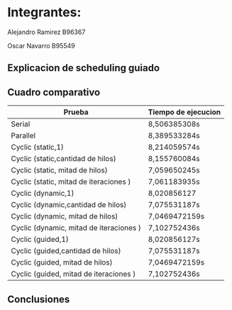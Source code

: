 # Integrantes:

Alejandro Ramirez B96367

Oscar Navarro B95549

## Explicacion de scheduling guiado


## Cuadro comparativo

| Prueba | Tiempo de ejecucion |            
| --- | --- |
| Serial | 8,506385308s |
| Parallel | 8,389533284s |
| Cyclic (static,1) | 8,214059574s |
| Cyclic (static,cantidad de hilos) | 8,155760084s | 
| Cyclic (static, mitad de hilos) | 7,059650245s| 
| Cyclic (static, mitad  de iteraciones ) | 7,061183935s | 
| Cyclic (dynamic,1) | 8,020856127 |
| Cyclic (dynamic,cantidad de hilos) | 7,075531187s | 
| Cyclic (dynamic, mitad de hilos) | 7,0469472159s | 
| Cyclic (dynamic, mitad  de iteraciones ) | 7,102752436s | 
| Cyclic (guided,1) | 8,020856127s |
| Cyclic (guided,cantidad de hilos) | 7,075531187s | 
| Cyclic (guided, mitad de hilos) | 7,0469472159s | 
| Cyclic (guided, mitad  de iteraciones ) | 7,102752436s | 

## Conclusiones



